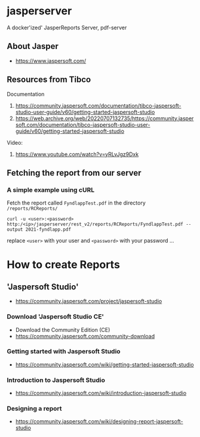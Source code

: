 # jasperserver
A docker'ized' JasperReports Server, pdf-server

## About Jasper
- https://www.jaspersoft.com/ 

## Resources from Tibco

Documentation
1. https://community.jaspersoft.com/documentation/tibco-jaspersoft-studio-user-guide/v60/getting-started-jaspersoft-studio 
2. https://web.archive.org/web/20220707132735/https://community.jaspersoft.com/documentation/tibco-jaspersoft-studio-user-guide/v60/getting-started-jaspersoft-studio 

Video:
1. https://www.youtube.com/watch?v=yRLvJgz9Dxk 




## Fetching the report from our server
### A simple example using cURL
Fetch the report called `FyndlappTest.pdf` in the directory `/reports/RCReports/`

```
curl -u <user>:<password> http:/<ip>/jasperserver/rest_v2/reports/RCReports/FyndlappTest.pdf --output 2021-fyndlapp.pdf
``` 
replace ```<user>``` with your user and ```<password>``` with your password ...

# How to create Reports

## 'Jaspersoft Studio'
- https://community.jaspersoft.com/project/jaspersoft-studio 

### Download 'Jaspersoft Studio CE' 
- Download the Community Edition (CE)
- https://community.jaspersoft.com/community-download 

### Getting started with Jaspersoft Studio
- https://community.jaspersoft.com/wiki/getting-started-jaspersoft-studio 

### Introduction to Jaspersoft Studio
- https://community.jaspersoft.com/wiki/introduction-jaspersoft-studio 

### Designing a report
- https://community.jaspersoft.com/wiki/designing-report-jaspersoft-studio 



